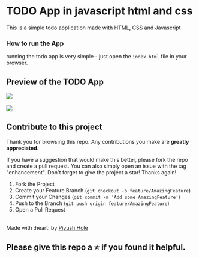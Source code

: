 # TODO App in javascript html and css

This is a simple todo application made with HTML, CSS and Javascript

### How to run the App
running the todo app is very simple - just open the `index.html` file in your browser. 

## Preview of the TODO App

<img src="https://i.imgur.com/lhWAtPR.png"/> <br> <br> <img src="https://i.imgur.com/3TlcB9q.gif"/>

## Contribute to this project

Thank you for browsing this repo. Any contributions you make are **greatly
appreciated**.

If you have a suggestion that would make this better, please fork the repo and
create a pull request. You can also simply open an issue with the tag
"enhancement". Don't forget to give the project a star! Thanks again!

1. Fork the Project
2. Create your Feature Branch (`git checkout -b feature/AmazingFeature`)
3. Commit your Changes (`git commit -m 'Add some AmazingFeature'`)
4. Push to the Branch (`git push origin feature/AmazingFeature`)
5. Open a Pull Request


  
  <br>
Made with :heart: by <a href="https://github.com/Ptg2001" target="_blank">Piyush Hole</a>

## Please give this repo a ⭐ if you found it helpful.

